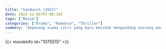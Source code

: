 ```yaml
---
title: "Sandwich (2023)"
date: 2023-12-01T07:06:19Z
tags: ["Movie"]
categories: ["Drama", "Romance", "Thriller"]
summary: "Sepasang suami istri yang baru menikah mengundang seorang wanita untuk bertiga. Tanpa mereka sadari ada yang memperhatikan aksi seks mereka. Saat bertiga menjadi berempat, saat itulah kekacauan dimulai."
---
```


<mux-player stream-type="on-demand"
src="https://kp3d-my.sharepoint.com/personal/ryoo_kp3d_onmicrosoft_com/_layouts/15/download.aspx?share=Ec5gMyW605RJugDJPCXHfxQBocHphT5MWm7l1AROscK-jw" prefer-playback="mse" controls>

</mux-player>


{{< movieinfo id="1075515" >}}

<script src="https://cdn.jsdelivr.net/npm/@mux/mux-player"></script>

 <script type="application/ld+json ">
{
"@context": "https://schema.org/",
"@type": "VideoObject",
"name": "Sandwich (2023)",
"contentUrl": "https://stream.mux.com/mAXi5QkI61nuwySWFKcaFjzHpa3JzQ9wcZtwoDP1LpE.m3u8",
"thumbnailUrl": "https://www.themoviedb.org/t/p/original/qlzSRUbOUmZVWZnXXkdnKyVHRc4.jpg?width=314&fit_mode=preserve&time=25",
"uploadDate": "2023-12-01T07:06:19Z",
}

</script>
